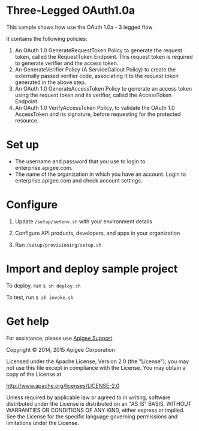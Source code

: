 # Three-Legged OAuth1.0a

This sample shows how use the OAuth 1.0a - 3 legged flow

It contains the following policies:

1. An OAuth 1.0 GenerateRequestToken Policy to generate the request token, called the RequestToken Endpoint.
   This request token is required to generate verifier and the access token.
2. An GenerateVerifier Policy (A ServiceCallout Policy) to create the externally passed verifier code, 
   associating it to the request token generated in the above step.
3. An OAuth 1.0 GenerateAccessToken Policy to generate an access token using the request token and its verifier, called  the AccessToken Endpoint.
4. An OAuth 1.0 VerifyAccessToken Policy, to validate the OAuth 1.0 AccessToken and its signature, 
   before requesting for the protected resource.

# Set up

* The username and password that you use to login to enterprise.apigee.com.
* The name of the organization in which you have an account. Login to 
  enterprise.apigee.com and check account settings.

# Configure 

1. Update `/setup/setenv.sh` with your environment details

2. Configure API products, developers, and apps in your organization

3. Run `/setup/provisioning/setup.sh`

# Import and deploy sample project

To deploy, run `$ sh deploy.sh`

To test, run `$ sh invoke.sh`

# Get help

For assistance, please use [Apigee Support](https://community.apigee.com/content/apigee-customer-support).

Copyright © 2014, 2015 Apigee Corporation

Licensed under the Apache License, Version 2.0 (the "License"); you may not use
this file except in compliance with the License. You may obtain a copy
of the License at

http://www.apache.org/licenses/LICENSE-2.0

Unless required by applicable law or agreed to in writing, software
distributed under the License is distributed on an "AS IS" BASIS,
WITHOUT WARRANTIES OR CONDITIONS OF ANY KIND, either express or implied.
See the License for the specific language governing permissions and
limitations under the License.
